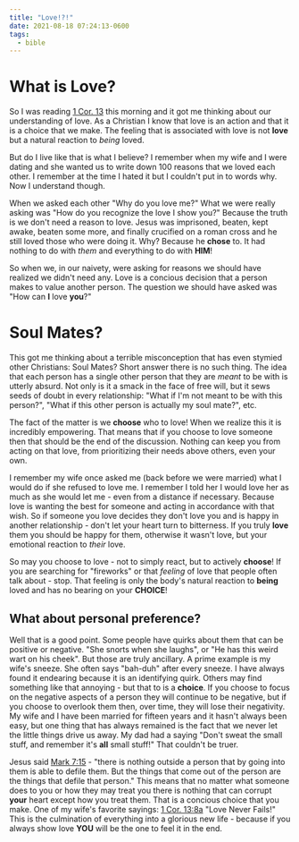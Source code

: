 ```yaml
---
title: "Love!?!"
date: 2021-08-18 07:24:13-0600
tags:
  - bible
---
```


# What is Love?

So I was reading [1 Cor.
13](https://www.revisedenglishversion.com/1Cor/13/nav1) this morning and it got
me thinking about our understanding of love. As a Christian I know that love is
an action and that it is a choice that we make. The feeling that is associated
with love is not **love** but a natural reaction to _being_ loved.

But do I live like that is what I believe? I remember when my wife and I were
dating and she wanted us to write down 100 reasons that we loved each other. I
remember at the time I hated it but I couldn't put in to words why. Now I
understand though.

When we asked each other "Why do you love me?" What we were really asking was
"How do you recognize the love I show you?" Because the truth is we don't need
a reason to love. Jesus was imprisoned, beaten, kept awake, beaten some more,
and finally crucified on a roman cross and he still loved those who were
doing it. Why? Because he **chose** to. It had nothing to do with _them_ and
everything to do with **HIM**!

So when we, in our naivety, were asking for reasons we should have realized we
didn't need any. Love is a concious decision that a person makes to value
another person. The question we should have asked was "How can **I** love
**you**?"

# Soul Mates?

This got me thinking about a terrible misconception that has even stymied other
Christians: Soul Mates? Short answer there is no such thing. The idea that each
person has a single other person that they are _meant_ to be with is utterly
absurd. Not only is it a smack in the face of free will, but it sews seeds of
doubt in every relationship: "What if I'm not meant to be with this person?",
"What if this other person is actually my soul mate?", etc.

The fact of the matter is we **choose** who to love! When we realize this it is
incredibly empowering. That means that if you choose to love someone then that
should be the end of the discussion. Nothing can keep you from acting on that
love, from prioritizing their needs above others, even your own.

I remember my wife once asked me (back before we were married) what I would do
if she refused to love me. I remember I told her I would love her as much as
she would let me - even from a distance if necessary. Because love is wanting
the best for someone and acting in accordance with that wish. So if someone you
love decides they don't love you and is happy in another relationship - don't
let your heart turn to bitterness. If you truly **love** them you should be
happy for them, otherwise it wasn't love, but your emotional reaction to
_their_ love.

So may you choose to love - not to simply react, but to actively **choose**! If
you are searching for "fireworks" or that _feeling_ of love that people often
talk about - stop. That feeling is only the body's natural reaction to
**being** loved and has no bearing on your **CHOICE**!

## What about personal preference?

Well that is a good point. Some people have quirks about them that can be
positive or negative. "She snorts when she laughs", or "He has this weird wart
on his cheek". But those are truly ancillary. A prime example is my wife's
sneeze. She often says "bah-duh" after every sneeze. I have always found it
endearing because it is an identifying quirk. Others may find something like
that annoying - but that to is a **choice**. If you choose to focus on the
negative aspects of a person they will continue to be negative, but if you
choose to overlook them then, over time, they will lose their negativity. My
wife and I have been married for fifteen years and it hasn't always been easy,
but one thing that has always remained is the fact that we never let the
little things drive us away. My dad had a saying "Don't sweat the small
stuff, and remember it's **all** small stuff!" That couldn't be truer.

Jesus said [Mark 7:15](https://www.revisedenglishversion.com/Mark/7/nav15/1) -
"there is nothing outside a person that by going into them is able to defile
them. But the things that come out of the person are the things that defile
that person." This means that no matter what someone does to you or how they
may treat you there is nothing that can corrupt **your** heart except how you
treat them. That is a concious choice that you make. One of my wife's favorite
sayings: [ 1 Cor. 13:8a](https://www.revisedenglishversion.com/1Cor/13/nav8)
"Love Never Fails!" This is the culmination of everything into a glorious new
life - because if you always show love **YOU** will be the one to feel it in
the end.
